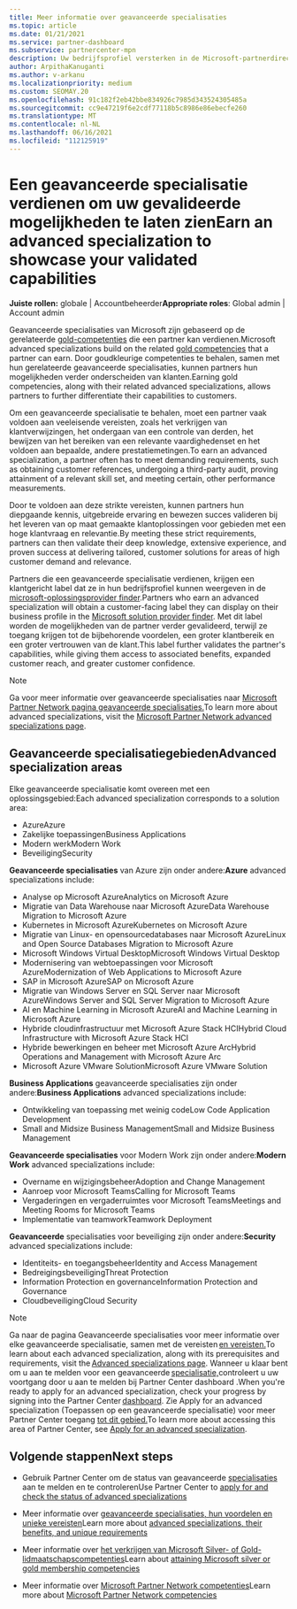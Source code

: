 ```yaml
---
title: Meer informatie over geavanceerde specialisaties
ms.topic: article
ms.date: 01/21/2021
ms.service: partner-dashboard
ms.subservice: partnercenter-mpn
description: Uw bedrijfsprofiel versterken in de Microsoft-partnerdirectory. Meer informatie over de geavanceerde specialisaties die u kunt behalen samen met uw bestaande Gold- en Silver-competenties.
author: ArpithaKanuganti
ms.author: v-arkanu
ms.localizationpriority: medium
ms.custom: SEOMAY.20
ms.openlocfilehash: 91c182f2eb42bbe834926c7985d343524305485a
ms.sourcegitcommit: cc9e47219f6e2cdf77118b5c8986e86ebecfe260
ms.translationtype: MT
ms.contentlocale: nl-NL
ms.lasthandoff: 06/16/2021
ms.locfileid: "112125919"
---
```

# <a name="earn-an-advanced-specialization-to-showcase-your-validated-capabilities"></a><span data-ttu-id="28e1f-104">Een geavanceerde specialisatie verdienen om uw gevalideerde mogelijkheden te laten zien</span><span class="sxs-lookup"><span data-stu-id="28e1f-104">Earn an advanced specialization to showcase your validated capabilities</span></span>

<span data-ttu-id="28e1f-105">**Juiste rollen:** globale | Accountbeheerder</span><span class="sxs-lookup"><span data-stu-id="28e1f-105">**Appropriate roles**: Global admin | Account admin</span></span>

<span data-ttu-id="28e1f-106">Geavanceerde specialisaties van Microsoft zijn gebaseerd op de gerelateerde [gold-competenties](learn-about-competencies.md) die een partner kan verdienen.</span><span class="sxs-lookup"><span data-stu-id="28e1f-106">Microsoft advanced specializations build on the related [gold competencies](learn-about-competencies.md) that a partner can earn.</span></span> <span data-ttu-id="28e1f-107">Door goudkleurige competenties te behalen, samen met hun gerelateerde geavanceerde specialisaties, kunnen partners hun mogelijkheden verder onderscheiden van klanten.</span><span class="sxs-lookup"><span data-stu-id="28e1f-107">Earning gold competencies, along with their related advanced specializations, allows partners to further differentiate their capabilities to customers.</span></span>

<span data-ttu-id="28e1f-108">Om een geavanceerde specialisatie te behalen, moet een partner vaak voldoen aan veeleisende vereisten, zoals het verkrijgen van klantverwijzingen, het ondergaan van een controle van derden, het bewijzen van het bereiken van een relevante vaardighedenset en het voldoen aan bepaalde, andere prestatiemetingen.</span><span class="sxs-lookup"><span data-stu-id="28e1f-108">To earn an advanced specialization, a partner often has to meet demanding requirements, such as obtaining customer references, undergoing a third-party audit, proving attainment of a relevant skill set, and meeting certain, other performance measurements.</span></span>

<span data-ttu-id="28e1f-109">Door te voldoen aan deze strikte vereisten, kunnen partners hun diepgaande kennis, uitgebreide ervaring en bewezen succes valideren bij het leveren van op maat gemaakte klantoplossingen voor gebieden met een hoge klantvraag en relevantie.</span><span class="sxs-lookup"><span data-stu-id="28e1f-109">By meeting these strict requirements, partners can then validate their deep knowledge, extensive experience, and proven success at delivering tailored, customer solutions for areas of high customer demand and relevance.</span></span>

<span data-ttu-id="28e1f-110">Partners die een geavanceerde specialisatie verdienen, krijgen een klantgericht label dat ze in hun bedrijfsprofiel kunnen weergeven in de [microsoft-oplossingsprovider finder](https://www.microsoft.com/solution-providers/home).</span><span class="sxs-lookup"><span data-stu-id="28e1f-110">Partners who earn an advanced specialization will obtain a customer-facing label they can display on their business profile in the [Microsoft solution provider finder](https://www.microsoft.com/solution-providers/home).</span></span> <span data-ttu-id="28e1f-111">Met dit label worden de mogelijkheden van de partner verder gevalideerd, terwijl ze toegang krijgen tot de bijbehorende voordelen, een groter klantbereik en een groter vertrouwen van de klant.</span><span class="sxs-lookup"><span data-stu-id="28e1f-111">This label further validates the partner's capabilities, while giving them access to associated benefits, expanded customer reach, and greater customer confidence.</span></span>

> [!NOTE]
> <span data-ttu-id="28e1f-112">Ga voor meer informatie over geavanceerde specialisaties naar [Microsoft Partner Network pagina geavanceerde specialisaties.](https://partner.microsoft.com/membership/advanced-specialization)</span><span class="sxs-lookup"><span data-stu-id="28e1f-112">To learn more about advanced specializations, visit the [Microsoft Partner Network advanced specializations page](https://partner.microsoft.com/membership/advanced-specialization).</span></span>

## <a name="advanced-specialization-areas"></a><span data-ttu-id="28e1f-113">Geavanceerde specialisatiegebieden</span><span class="sxs-lookup"><span data-stu-id="28e1f-113">Advanced specialization areas</span></span>

<span data-ttu-id="28e1f-114">Elke geavanceerde specialisatie komt overeen met een oplossingsgebied:</span><span class="sxs-lookup"><span data-stu-id="28e1f-114">Each advanced specialization corresponds to a solution area:</span></span>

- <span data-ttu-id="28e1f-115">Azure</span><span class="sxs-lookup"><span data-stu-id="28e1f-115">Azure</span></span>
- <span data-ttu-id="28e1f-116">Zakelijke toepassingen</span><span class="sxs-lookup"><span data-stu-id="28e1f-116">Business Applications</span></span>
- <span data-ttu-id="28e1f-117">Modern werk</span><span class="sxs-lookup"><span data-stu-id="28e1f-117">Modern Work</span></span>
- <span data-ttu-id="28e1f-118">Beveiliging</span><span class="sxs-lookup"><span data-stu-id="28e1f-118">Security</span></span>

<span data-ttu-id="28e1f-119">**Geavanceerde specialisaties** van Azure zijn onder andere:</span><span class="sxs-lookup"><span data-stu-id="28e1f-119">**Azure** advanced specializations include:</span></span>

- <span data-ttu-id="28e1f-120">Analyse op Microsoft Azure</span><span class="sxs-lookup"><span data-stu-id="28e1f-120">Analytics on Microsoft Azure</span></span>
- <span data-ttu-id="28e1f-121">Migratie van Data Warehouse naar Microsoft Azure</span><span class="sxs-lookup"><span data-stu-id="28e1f-121">Data Warehouse Migration to Microsoft Azure</span></span>
- <span data-ttu-id="28e1f-122">Kubernetes in Microsoft Azure</span><span class="sxs-lookup"><span data-stu-id="28e1f-122">Kubernetes on Microsoft Azure</span></span>
- <span data-ttu-id="28e1f-123">Migratie van Linux- en opensourcedatabases naar Microsoft Azure</span><span class="sxs-lookup"><span data-stu-id="28e1f-123">Linux and Open Source Databases Migration to Microsoft Azure</span></span>
- <span data-ttu-id="28e1f-124">Microsoft Windows Virtual Desktop</span><span class="sxs-lookup"><span data-stu-id="28e1f-124">Microsoft Windows Virtual Desktop</span></span>
- <span data-ttu-id="28e1f-125">Modernisering van webtoepassingen voor Microsoft Azure</span><span class="sxs-lookup"><span data-stu-id="28e1f-125">Modernization of Web Applications to Microsoft Azure</span></span>
- <span data-ttu-id="28e1f-126">SAP in Microsoft Azure</span><span class="sxs-lookup"><span data-stu-id="28e1f-126">SAP on Microsoft Azure</span></span>
- <span data-ttu-id="28e1f-127">Migratie van Windows Server en SQL Server naar Microsoft Azure</span><span class="sxs-lookup"><span data-stu-id="28e1f-127">Windows Server and SQL Server Migration to Microsoft Azure</span></span>
- <span data-ttu-id="28e1f-128">AI en Machine Learning in Microsoft Azure</span><span class="sxs-lookup"><span data-stu-id="28e1f-128">AI and Machine Learning in Microsoft Azure</span></span>
- <span data-ttu-id="28e1f-129">Hybride cloudinfrastructuur met Microsoft Azure Stack HCI</span><span class="sxs-lookup"><span data-stu-id="28e1f-129">Hybrid Cloud Infrastructure with Microsoft Azure Stack HCI</span></span>
- <span data-ttu-id="28e1f-130">Hybride bewerkingen en beheer met Microsoft Azure Arc</span><span class="sxs-lookup"><span data-stu-id="28e1f-130">Hybrid Operations and Management with Microsoft Azure Arc</span></span>
- <span data-ttu-id="28e1f-131">Microsoft Azure VMware Solution</span><span class="sxs-lookup"><span data-stu-id="28e1f-131">Microsoft Azure VMware Solution</span></span>

<span data-ttu-id="28e1f-132">**Business Applications** geavanceerde specialisaties zijn onder andere:</span><span class="sxs-lookup"><span data-stu-id="28e1f-132">**Business Applications** advanced specializations include:</span></span>

- <span data-ttu-id="28e1f-133">Ontwikkeling van toepassing met weinig code</span><span class="sxs-lookup"><span data-stu-id="28e1f-133">Low Code Application Development</span></span>
- <span data-ttu-id="28e1f-134">Small and Midsize Business Management</span><span class="sxs-lookup"><span data-stu-id="28e1f-134">Small and Midsize Business Management</span></span>

<span data-ttu-id="28e1f-135">**Geavanceerde specialisaties** voor Modern Work zijn onder andere:</span><span class="sxs-lookup"><span data-stu-id="28e1f-135">**Modern Work** advanced specializations include:</span></span>

- <span data-ttu-id="28e1f-136">Overname en wijzigingsbeheer</span><span class="sxs-lookup"><span data-stu-id="28e1f-136">Adoption and Change Management</span></span>
- <span data-ttu-id="28e1f-137">Aanroep voor Microsoft Teams</span><span class="sxs-lookup"><span data-stu-id="28e1f-137">Calling for Microsoft Teams</span></span>
- <span data-ttu-id="28e1f-138">Vergaderingen en vergaderruimtes voor Microsoft Teams</span><span class="sxs-lookup"><span data-stu-id="28e1f-138">Meetings and Meeting Rooms for Microsoft Teams</span></span>
- <span data-ttu-id="28e1f-139">Implementatie van teamwork</span><span class="sxs-lookup"><span data-stu-id="28e1f-139">Teamwork Deployment</span></span>

<span data-ttu-id="28e1f-140">**Geavanceerde** specialisaties voor beveiliging zijn onder andere:</span><span class="sxs-lookup"><span data-stu-id="28e1f-140">**Security** advanced specializations include:</span></span>

- <span data-ttu-id="28e1f-141">Identiteits- en toegangsbeheer</span><span class="sxs-lookup"><span data-stu-id="28e1f-141">Identity and Access Management</span></span>
- <span data-ttu-id="28e1f-142">Bedreigingsbeveiliging</span><span class="sxs-lookup"><span data-stu-id="28e1f-142">Threat Protection</span></span>
- <span data-ttu-id="28e1f-143">Information Protection en governance</span><span class="sxs-lookup"><span data-stu-id="28e1f-143">Information Protection and Governance</span></span>
- <span data-ttu-id="28e1f-144">Cloudbeveiliging</span><span class="sxs-lookup"><span data-stu-id="28e1f-144">Cloud Security</span></span>

> [!NOTE]
> <span data-ttu-id="28e1f-145">Ga naar de pagina Geavanceerde specialisaties voor meer informatie over elke geavanceerde specialisatie, samen met de vereisten [en vereisten.](https://partner.microsoft.com/membership/advanced-specialization)</span><span class="sxs-lookup"><span data-stu-id="28e1f-145">To learn about each advanced specialization, along with its prerequisites and requirements, visit the [Advanced specializations page](https://partner.microsoft.com/membership/advanced-specialization).</span></span> <span data-ttu-id="28e1f-146">Wanneer u klaar bent om u aan te melden voor een geavanceerde [specialisatie,](https://partner.microsoft.com/dashboard)controleert u uw voortgang door u aan te melden bij Partner Center dashboard .</span><span class="sxs-lookup"><span data-stu-id="28e1f-146">When you're ready to apply for an advanced specialization, check your progress by signing into the Partner Center [dashboard](https://partner.microsoft.com/dashboard).</span></span> <span data-ttu-id="28e1f-147">Zie Apply for an advanced specialization (Toepassen op een geavanceerde specialisatie) voor meer Partner Center toegang [tot dit gebied.](advanced-specializations-apply.md)</span><span class="sxs-lookup"><span data-stu-id="28e1f-147">To learn more about accessing this area of Partner Center, see [Apply for an advanced specialization](advanced-specializations-apply.md).</span></span>

## <a name="next-steps"></a><span data-ttu-id="28e1f-148">Volgende stappen</span><span class="sxs-lookup"><span data-stu-id="28e1f-148">Next steps</span></span>

- <span data-ttu-id="28e1f-149">Gebruik Partner Center om de status van geavanceerde [specialisaties](advanced-specializations-apply.md) aan te melden en te controleren</span><span class="sxs-lookup"><span data-stu-id="28e1f-149">Use Partner Center to [apply for and check the status of advanced specializations](advanced-specializations-apply.md)</span></span>

- <span data-ttu-id="28e1f-150">Meer informatie over [geavanceerde specialisaties, hun voordelen en unieke vereisten](https://partner.microsoft.com/membership/advanced-specialization)</span><span class="sxs-lookup"><span data-stu-id="28e1f-150">Learn more about [advanced specializations, their benefits, and unique requirements](https://partner.microsoft.com/membership/advanced-specialization)</span></span>

- <span data-ttu-id="28e1f-151">Meer informatie over [het verkrijgen van Microsoft Silver- of Gold-lidmaatschapscompetenties](learn-about-competencies.md)</span><span class="sxs-lookup"><span data-stu-id="28e1f-151">Learn about [attaining Microsoft silver or gold membership competencies](learn-about-competencies.md)</span></span>

- <span data-ttu-id="28e1f-152">Meer informatie over [Microsoft Partner Network competenties](https://partner.microsoft.com/membership/competencies)</span><span class="sxs-lookup"><span data-stu-id="28e1f-152">Learn more about [Microsoft Partner Network competencies](https://partner.microsoft.com/membership/competencies)</span></span>